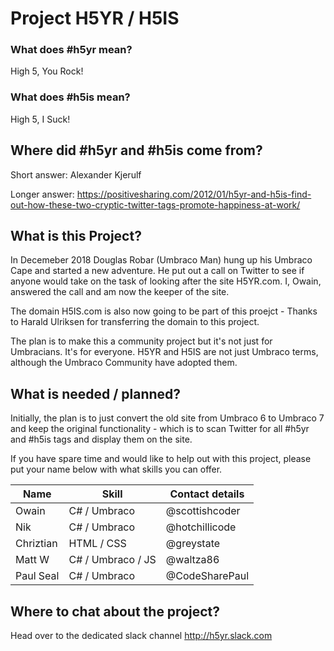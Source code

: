 # Project H5YR / H5IS

### What does #h5yr mean?
High 5, You Rock!

### What does #h5is mean?

High 5, I Suck!

## Where did #h5yr and #h5is come from?
Short answer: Alexander Kjerulf

Longer answer:
https://positivesharing.com/2012/01/h5yr-and-h5is-find-out-how-these-two-cryptic-twitter-tags-promote-happiness-at-work/


## What is this Project?

In Decemeber 2018 Douglas Robar (Umbraco Man) hung up his Umbraco Cape and started a new adventure. He put out a call on Twitter to see if anyone would take on the task of looking after the site H5YR.com. I, Owain, answered the call and am now the keeper of the site. 

The domain H5IS.com is also now going to be part of this proejct - Thanks to Harald Ulriksen for transferring the domain to this project.

The plan is to make this a community project but it's not just for Umbracians. It's for everyone. H5YR and H5IS are not just Umbraco terms, although the Umbraco Community have adopted them. 

## What is needed / planned?

Initially, the plan is to just convert the old site from Umbraco 6 to Umbraco 7 and keep the original functionality - which is to scan Twitter for all #h5yr and #h5is tags and display them on the site. 

If you have spare time and would like to help out with this project, please put your name below with what skills you can offer. 

| Name          | Skill              | Contact details   |
|---------------|--------------------|-------------------|
| Owain         | C# / Umbraco       | @scottishcoder    |
| Nik           | C# / Umbraco       | @hotchillicode    |
| Chriztian     | HTML / CSS         | @greystate        |
| Matt W        | C# / Umbraco / JS  | @waltza86         |
| Paul Seal     | C# / Umbraco       | @CodeSharePaul    |

## Where to chat about the project?
Head over to the dedicated slack channel http://h5yr.slack.com


